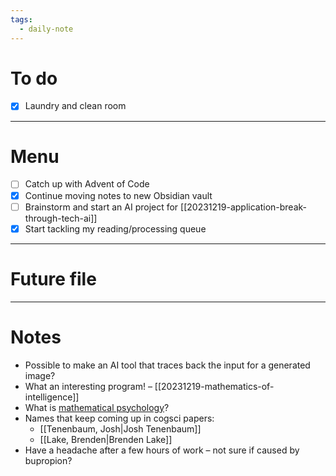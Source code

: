 ```yaml
---
tags:
  - daily-note
---
```

# To do

- [x] Laundry and clean room

----
# Menu

- [ ] Catch up with Advent of Code
- [x] Continue moving notes to new Obsidian vault
- [ ] Brainstorm and start an AI project for [[20231219-application-break-through-tech-ai]]
- [x] Start tackling my reading/processing queue

---
# Future file

---
# Notes

- Possible to make an AI tool that traces back the input for a generated image?
- What an interesting program! – [[20231219-mathematics-of-intelligence]]
- What is [mathematical psychology](https://en.wikipedia.org/wiki/Mathematical_psychology)?
- Names that keep coming up in cogsci papers:
	- [[Tenenbaum, Josh|Josh Tenenbaum]]
	- [[Lake, Brenden|Brenden Lake]]
- Have a headache after a few hours of work – not sure if caused by bupropion?